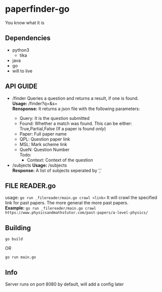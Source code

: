 # paperfinder-go

You know what it is

## Dependencies
 - python3
    - tika
 - java
 - go
 - will to live
 
 ## API GUIDE 
- /finder
  Queries a question and returns a result, if one is found.  
  **Usage:** /finder?q=<question>&s=<subject>  
  **Rensponse:** It returns a json file with the following parameters:
   - Query: It is the question submitted
   - Found: Whether a match was found. This can be either: True,Partial,False
     (If a paper is found *only*)
   - Paper: Full paper name
   - QPL: Question paper link
   - MSL: Mark scheme link
   - QueN: Question Number  
   Todo:
     - Context: Context of the question
- /subjects
  **Usage:** /subjects  
  **Response:** A list of subjects seperated by ','  
 
## FILE READER.go
  usage:
    `go run _filereader/main.go crawl <link>` It will crawl the specified link for past papers. The more general the more past papers.  
    **Example:** `go run _filereader/main.go crawl https://www.physicsandmathstutor.com/past-papers/a-level-physics/`  
    
## Building

`go build`

OR

`go run main.go`

## Info

Server runs on port 8080 by default, will add a config later
